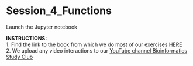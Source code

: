 # Session_4_Functions

Launch the Jupyter notebook 

**INSTRUCTIONS:**
<br>
    1. Find the link to the book from which we do most of our exercises [HERE](https://ia800602.us.archive.org/18/items/PythonForBiologists./Python%20for%20Biologists..pdf)
    <br>
    2. We upload any video interactions to our [YouTube channel Bioinformatics Study Club](https://www.youtube.com/channel/UC_ZRbI2d7dtskvXzohhO7Sw/playlists)
